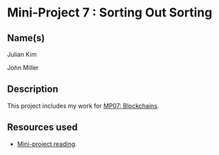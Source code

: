# Mini-Project 7 : Sorting Out Sorting
## Name(s)
Julian Kim

John Miller

## Description
This project includes my work for [MP07: Blockchains](https://rebelsky.cs.grinnell.edu/Courses/CSC207/2023Fa/mps/mp07.html).

## Resources used
- [Mini-project reading](https://rebelsky.cs.grinnell.edu/Courses/CSC207/2023Fa/mps/mp07.html).